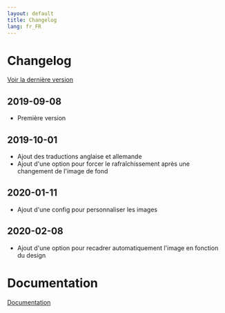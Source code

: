 ```yaml
---
layout: default
title: Changelog
lang: fr_FR
---
```


# Changelog

[Voir la dernière version](#tocAnchor-1-1-4)

## 2019-09-08

- Première version

## 2019-10-01

- Ajout des traductions anglaise et allemande
- Ajout d'une option pour forcer le rafraîchissement après une changement de l'image de fond

## 2020-01-11

- Ajout d'une config pour personnaliser les images

## 2020-02-08

- Ajout d'une option pour recadrer automatiquement l'image en fonction du design

# Documentation

[Documentation]({{site.baseurl}}/)
